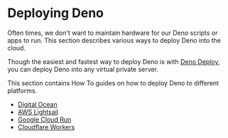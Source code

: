 # Deploying Deno

Often times, we don't want to maintain hardware for our Deno scripts or apps to
run. This section describes various ways to deploy Deno into the cloud.

Though the easiest and fastest way to deploy Deno is with
[Deno Deploy](https://deno.com/deploy), you can deploy Deno into any virtual
private server.

This section contains How To guides on how to deploy Deno to different
platforms.

- [Digital Ocean](deploying_deno/digital_ocean.md)
- [AWS Lightsail](deploying_deno/aws_lightsail.md)
- [Google Cloud Run](deploying_deno/google-cloud-run.md)
- [Cloudflare Workers](deploying_deno/cloudflare_workers.md)
